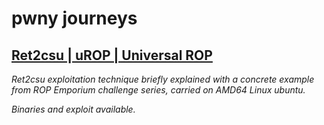 # pwny journeys

## [Ret2csu | uROP | Universal ROP](https://github.com/kaftejiman/pwn/tree/main/ret2csu)

*Ret2csu exploitation technique briefly explained with a concrete example from ROP Emporium challenge series, carried on AMD64 Linux ubuntu.*

*Binaries and exploit available.*

